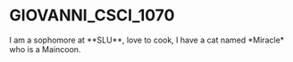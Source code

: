# GIOVANNI_CSCI_1070
<p>I am a sophomore at **SLU**, love to cook, I have a cat named *Miracle* who is a Maincoon. </p>
